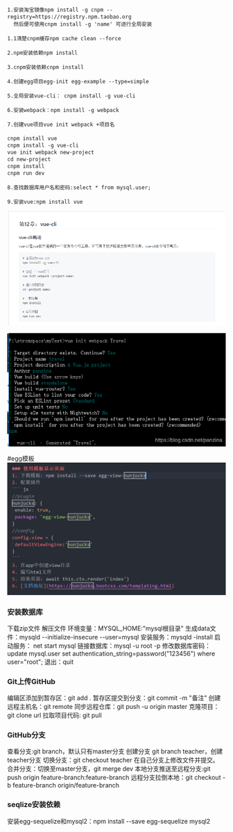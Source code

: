     1.安装淘宝镜像npm install -g cnpm --registry=https://registry.npm.taobao.org
      然后便可使用cnpm install -g 'name' 可进行全局安装
    
    1.1清楚cnpm缓存npm cache clean --force

    2.npm安装依赖npm install

    3.cnpm安装依赖cnpm install

    4.创建egg项目egg-init egg-example --type=simple 

    5.全局安装vue-cli： cnpm install -g vue-cli

    6.安装webpack：npm install -g webpack
    
    7.创建vue项目vue init webpack +项目名

    cnpm install vue
    cnpm install -g vue-cli
    vue init webpack new-project
    cd new-project
    cnpm install 
    cnpm run dev

    8.查找数据库用户名和密码:select * from mysql.user; 

    9.安装vue:npm install vue

![vue](img/vue.png)  

![vue](img/vue安装项目判断.png)  

#egg模板
![vue](img/egg模板试图.jpg)  

### 安装数据库
  下载zip文件
  解压文件
  环境变量：MYSQL_HOME:"mysql根目录"
  生成data文件：mysqld --initialize-insecure --user=mysql
  安装服务：mysqld -install
  启动服务： net start mysql
  链接数据库：mysql -u root -p
  修改数据库密码：update mysql.user set authentication_string=password("123456") where user="root";
  退出：quit

### Git上传GitHub
  编辑区添加到暂存区：git add .
  暂存区提交到分支：git commit -m "备注"
  创建远程主机名：git remote
  同步远程仓库：git push -u origin master
  克隆项目：git clone url
  拉取项目代码: git pull

### GitHub分支
查看分支:git branch，默认只有master分支
创建分支 git branch teacher，创建teacher分支
切换分支：git checkout teacher
在自己分支上修改文件并提交。
合并分支：切换至master分支，git merge dev
本地分支推送至远程分支:git push origin feature-branch:feature-branch
远程分支拉倒本地：git checkout -b feature-branch origin/feature-branch


### seqlize安装依赖
安装egg-sequelize和mysql2：npm install --save egg-sequelize mysql2

<!-- 代码 -->
<!-- ```js``` -->

<!-- 表格 -->
<!-- |1|2|
|---|---| 
|---|---| -->
